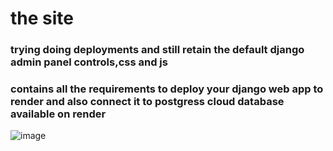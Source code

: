 # the site
### trying doing deployments and still retain the default django admin panel controls,css and js
### contains all the requirements to deploy  your django web app to render and also connect it to postgress cloud database available on render

![image](https://github.com/MurungaOwen/dj-deploy/assets/122882250/7ea19053-4338-4bb5-806f-1fb818894952)
